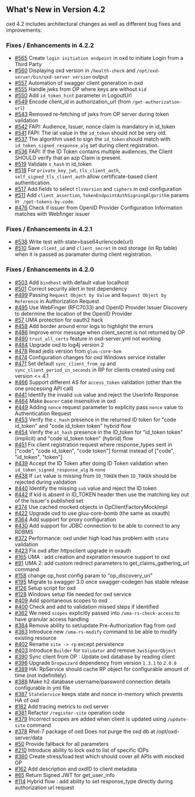 ## What's New in Version 4.2

oxd 4.2 includes architectural changes as well as different bug fixes and improvements:

### Fixes / Enhancements in 4.2.2
- [#565](https://github.com/GluuFederation/oxd/issues/565) Create `login initiation endpoint` in oxd to initiate Login from a Third Party
- [#560](https://github.com/GluuFederation/oxd/issues/560) Displaying oxd version in `/health-check` and `/opt/oxd-server/bin/oxd-server version` output
- [#557](https://github.com/GluuFederation/oxd/issues/557) Automation of swagger client generation in oxd
- [#555](https://github.com/GluuFederation/oxd/issues/555) Handle jwks from OP where keys are without `kid`
- [#550](https://github.com/GluuFederation/oxd/issues/550) Add `id_token_hint` parameter in LogoutUrl
- [#549](https://github.com/GluuFederation/oxd/issues/549) Encode client_id in authorization_url (from `/get-authorization-url`)
- [#543](https://github.com/GluuFederation/oxd/issues/543) Removed re-fetching of jwks from OP server during token validation
- [#542](https://github.com/GluuFederation/oxd/issues/542) FAPI: Audience, Issuer, nonce claim is mandatory in id_token
- [#541](https://github.com/GluuFederation/oxd/issues/541) FAPI: The iat value in the `id_token` should not be very old.
- [#537](https://github.com/GluuFederation/oxd/issues/537) The algorithm used to sign the `id_token` should match with `id_token_signed_response_alg` set during client registration.
- [#536](https://github.com/GluuFederation/oxd/issues/536) FAPI: If the ID Token contains multiple audiences, the Client SHOULD verify that an azp Claim is present.
- [#519](https://github.com/GluuFederation/oxd/issues/519) Validate `s_hash` in id_token
- [#518](https://github.com/GluuFederation/oxd/issues/518) For `private_key_jwt`, `tls_client_auth`, `self_signed_tls_client_auth` allow certificate-based client authentication.
- [#517](https://github.com/GluuFederation/oxd/issues/517) Add fields to select `tlsVersion` and `ciphers` in oxd configuration
- [#511](https://github.com/GluuFederation/oxd/issues/511) Add `client_assertion`, `TokenEndpointAuthSigningAlgorithm` params in ` /get-tokens-by-code`.
- [#476](https://github.com/GluuFederation/oxd/issues/476) Check if issuer from OpenID Provider Configuration Information matches with Webfinger issuer

### Fixes / Enhancements in 4.2.1
- [#538](https://github.com/GluuFederation/oxd/issues/538) Write test with state=base64urlencode(url)
- [#510](https://github.com/GluuFederation/oxd/issues/510) Save `client_id` and `client_secret` in oxd storage (in Rp table) when it is passed as paramater during client registration.

### Fixes / Enhancements in 4.2.0
- [#503](https://github.com/GluuFederation/oxd/issues/503) Add `bindhost` with default value localhost
- [#501](https://github.com/GluuFederation/oxd/issues/501) Correct security alert in test dependency
- [#499](https://github.com/GluuFederation/oxd/issues/499) Passing `Request Object by Value` and `Request Object by Reference` in Authorization Request
- [#495](https://github.com/GluuFederation/oxd/issues/498) Use WebFinger (RFC7033) and OpenID Provider Issuer Discovery to determine the location of the OpenID Provider
- [#57](https://github.com/GluuFederation/oxd/issues/57) UMA protection for oauth2 hack
- [#458](https://github.com/GluuFederation/oxd/issues/458) Add border around error logs to highlight the errors
- [#486](https://github.com/GluuFederation/oxd/issues/486) Improve error message when client_secret is not returned by OP
- [#490](https://github.com/GluuFederation/oxd/issues/490) `trust_all_certs` feature in oxd-server.yml not working
- [#484](https://github.com/GluuFederation/oxd/issues/484) Upgrade oxd to log4j version 2
- [#478](https://github.com/GluuFederation/oxd/issues/478) Read jedis version from `gluu-core-bom`
- [#474](https://github.com/GluuFederation/oxd/issues/474) Configuration changes for oxd Windows service installer
- [#471](https://github.com/GluuFederation/oxd/issues/471) Set default `sync_client_from_op` and `sync_client_period_in_seconds` in RP for clients created using oxd version <= 4.1
- [#466](https://github.com/GluuFederation/oxd/issues/466) Support different AS for `access_token` validation (other than the one processing API call)
- [#441](https://github.com/GluuFederation/oxd/issues/441) Identify the invalid `sub` value and reject the UserInfo Response
- [#464](https://github.com/GluuFederation/oxd/issues/464) Make `Bearer` case insensitive in oxd
- [#449](https://github.com/GluuFederation/oxd/issues/449) Adding `nonce` request parameter to explicity pass `nonce` value to Authentication Request
- [#453](https://github.com/GluuFederation/oxd/issues/453) Verify the `c_hash` presence in the returned ID token for "code id_token" and "code id_token token" hybrid flow
- [#454](https://github.com/GluuFederation/oxd/issues/454) Verify the `at_hash` presence in the ID_token for "id_token token" (implicit) and "code id_token token" (hybrid) flow
- [#451](https://github.com/GluuFederation/oxd/issues/451) Fix client registration request where response_types sent in ["code", "code id_token", "code token"] format instead of ["code", "id_token", "token"]
- [#439](https://github.com/GluuFederation/oxd/issues/439) Accept the ID Token after doing ID Token validation when `id_token_signed_response_alg` is `none`
- [#438](https://github.com/GluuFederation/oxd/issues/438) If `iat` value is missing from `ID_TOKEN` then `ID_TOKEN` should be rejected during validation
- [#440](https://github.com/GluuFederation/oxd/issues/440) Identify the missing `sub` value and reject the ID token
- [#442](https://github.com/GluuFederation/oxd/issues/442) If kid is absent in ID_TOKEN header then use the matching key out of the Issuer's published set
- [#374](https://github.com/GluuFederation/oxd/issues/374) Use cached mocked objects in OpClientFactoryMockImpl
- [#422](https://github.com/GluuFederation/oxd/issues/422) Upgrade oxd to use gluu-core-bomb (the same as oxauth)
- [#364](https://github.com/GluuFederation/oxd/issues/364) Add support for proxy configuration
- [#430](https://github.com/GluuFederation/oxd/issues/430) Add support for JDBC connection to be able to connect to any RDBMS
- [#372](https://github.com/GluuFederation/oxd/issues/372) Performance: oxd under high load has problem with `state` validation
- [#423](https://github.com/GluuFederation/oxd/issues/423) Fix oxd after httpsclient upgrade in oxauth
- [#165](https://github.com/GluuFederation/oxd/issues/165) UMA : add creation and expiration resource support to oxd
- [#91](https://github.com/GluuFederation/oxd/issues/91) UMA 2: add custom redirect parameters to get_claims_gathering_url command
- [#158](https://github.com/GluuFederation/oxd/issues/158) change op_host config param to "op_discovery_uri"
- [#195](https://github.com/GluuFederation/oxd/issues/195) Migrate to swagger 3.0 once swagger-codegen has stable release
- [#126](https://github.com/GluuFederation/oxd/issues/126) Setup script for oxd
- [#128](https://github.com/GluuFederation/oxd/issues/128) Windows setup file needed for oxd service
- [#409](https://github.com/GluuFederation/oxd/issues/409) Add spontaneous scopes to oxd
- [#400](https://github.com/GluuFederation/oxd/issues/400) Check and add to validation missed steps if identified
- [#362](https://github.com/GluuFederation/oxd/issues/362) We need `scopes` explicitly passed into `/uma-rs-check-access` to have granular access handling
- [#384](https://github.com/GluuFederation/oxd/issues/384) Remove ability to set/update Pre-Authorization flag from oxd
- [#363](https://github.com/GluuFederation/oxd/issues/363) Introduce new `/uma-rs-modify` command to be able to modify existing resource
- [#402](https://github.com/GluuFederation/oxd/issues/402) Rename `site -> rp` except persistence
- [#403](https://github.com/GluuFederation/oxd/issues/403) Introduce `Builder` for `Validator` and remove `JwsSignerObject`
- [#390](https://github.com/GluuFederation/oxd/issues/390) Sync client from OP : Update oxd database by reading client
- [#396](https://github.com/GluuFederation/oxd/issues/396) Upgrade `Dropwizard` dependency from version `1.3.1` to `2.0.0`
- [#389](https://github.com/GluuFederation/oxd/issues/389) HA: RpService should cache RP object for configurable amount of time (not indefinitely)
- [#388](https://github.com/GluuFederation/oxd/issues/388) Make h2 database username/password connection details configurable in yml file
- [#387](https://github.com/GluuFederation/oxd/issues/387) `StateService` keeps state and nonce in-memory which prevents HA of oxd
- [#182](https://github.com/GluuFederation/oxd/issues/182) Add tracing metrics to oxd server
- [#381](https://github.com/GluuFederation/oxd/issues/381) Refactor `/register-site` operation code
- [#379](https://github.com/GluuFederation/oxd/issues/379) Incorrect scopes are added when client is updated using `/update-site` command
- [#378](https://github.com/GluuFederation/oxd/issues/378) Rhel-7 package of oxd Does not purge the oxd db at /opt/oxd-server/data
- [#50](https://github.com/GluuFederation/oxd/issues/50) Provide fallback for all parameters
- [#210](https://github.com/GluuFederation/oxd/issues/210) Introduce ability to lock oxd to list of specific IDPs
- [#360](https://github.com/GluuFederation/oxd/issues/360) Create stress/load test which should cover all APIs with mocked OP
- [#162](https://github.com/GluuFederation/oxd/issues/162) Add description and oxdID to client metadata
- [#65](https://github.com/GluuFederation/oxd/issues/65) Return Signed JWT for get_user_info
- [#114](https://github.com/GluuFederation/oxd/issues/114) Hybrid flow : add ability to set response_type directly during authorization url request

